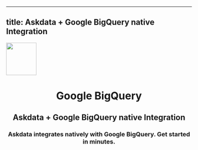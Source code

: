 
  ---
  title: Askdata + Google BigQuery native Integration
  ---

<img class="dataset_icon mx-auto d-block mb-4" width="82" height="88" src="https://chart.askdata.com/datasets/icons/google-big-query.png" alt="">
<h1 class="dataset_title" style="text-align: center;">Google BigQuery</h1>
<h2 class="dataset_subtitle" style="text-align: center;">Askdata + Google BigQuery native Integration</h2> 
<h3 class="dataset_description" style="text-align: center;">Askdata integrates natively with  Google BigQuery. Get started in minutes.</h3> 

  